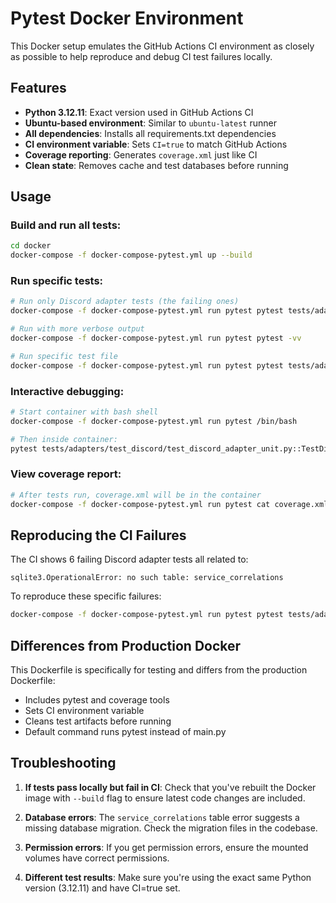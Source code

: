 # Pytest Docker Environment

This Docker setup emulates the GitHub Actions CI environment as closely as possible to help reproduce and debug CI test failures locally.

## Features

- **Python 3.12.11**: Exact version used in GitHub Actions CI
- **Ubuntu-based environment**: Similar to `ubuntu-latest` runner
- **All dependencies**: Installs all requirements.txt dependencies
- **CI environment variable**: Sets `CI=true` to match GitHub Actions
- **Coverage reporting**: Generates `coverage.xml` just like CI
- **Clean state**: Removes cache and test databases before running

## Usage

### Build and run all tests:
```bash
cd docker
docker-compose -f docker-compose-pytest.yml up --build
```

### Run specific tests:
```bash
# Run only Discord adapter tests (the failing ones)
docker-compose -f docker-compose-pytest.yml run pytest pytest tests/adapters/test_discord/ -v

# Run with more verbose output
docker-compose -f docker-compose-pytest.yml run pytest pytest -vv

# Run specific test file
docker-compose -f docker-compose-pytest.yml run pytest pytest tests/adapters/test_discord/test_discord_adapter_unit.py -v
```

### Interactive debugging:
```bash
# Start container with bash shell
docker-compose -f docker-compose-pytest.yml run pytest /bin/bash

# Then inside container:
pytest tests/adapters/test_discord/test_discord_adapter_unit.py::TestDiscordAdapter::test_send_message_success -vv
```

### View coverage report:
```bash
# After tests run, coverage.xml will be in the container
docker-compose -f docker-compose-pytest.yml run pytest cat coverage.xml
```

## Reproducing the CI Failures

The CI shows 6 failing Discord adapter tests all related to:
```
sqlite3.OperationalError: no such table: service_correlations
```

To reproduce these specific failures:
```bash
docker-compose -f docker-compose-pytest.yml run pytest pytest tests/adapters/test_discord/ tests/ciris_engine/logic/adapters/discord/ -v
```

## Differences from Production Docker

This Dockerfile is specifically for testing and differs from the production Dockerfile:
- Includes pytest and coverage tools
- Sets CI environment variable
- Cleans test artifacts before running
- Default command runs pytest instead of main.py

## Troubleshooting

1. **If tests pass locally but fail in CI**: Check that you've rebuilt the Docker image with `--build` flag to ensure latest code changes are included.

2. **Database errors**: The `service_correlations` table error suggests a missing database migration. Check the migration files in the codebase.

3. **Permission errors**: If you get permission errors, ensure the mounted volumes have correct permissions.

4. **Different test results**: Make sure you're using the exact same Python version (3.12.11) and have CI=true set.